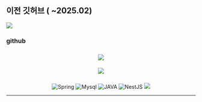 ## 이전 깃허브 ( ~2025.02)
<a href="https://github.com/gooch123">
  <img src="https://img.shields.io/badge/GitHub-100000?style=for-the-badge&logo=github&logoColor=white"/>
</a>

### github

<div id="main" align="center">
    <img src="https://github-readme-stats.vercel.app/api?username=goochul-im&count_private=true&show_icons=true&theme=tokyonight"
        style="height: auto; margin-left: 20px; margin-right: 20px; padding: 10px;"/><br>
    <img src="https://github-readme-stats.vercel.app/api/top-langs/?username=hmmwtf&layout=compact"   
        style="height: auto; margin-left: 20px; margin-right: 20px; padding: 10px;"/>

![Spring](https://img.shields.io/badge/Spring-6DB33F?style=for-the-badge&logo=spring&logoColor=white)
![Mysql](https://img.shields.io/badge/MySQL-00000F?style=for-the-badge&logo=mysql&logoColor=white)
![JAVA](https://img.shields.io/badge/Java-ED8B00?style=for-the-badge&logo=openjdk&logoColor=white)
![NestJS](https://img.shields.io/badge/nestjs-%23E0234E.svg?style=for-the-badge&logo=nestjs&logoColor=white)
  <a href="https://gooch123.tistory.com/">
    <img src="https://img.shields.io/badge/코딩은 관성이야-E5511E?style=badge&logo=Tistory&logoColor=white"/>
  </a>
  
</div >

---

